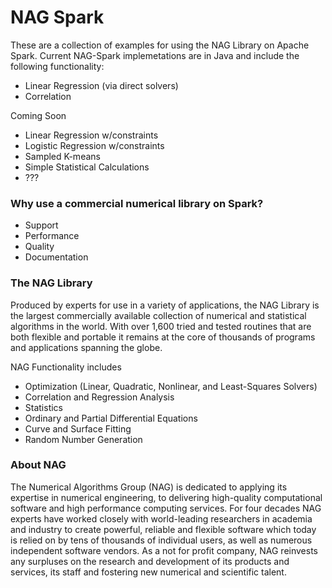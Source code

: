 # NAG Spark

These are a collection of examples for using the NAG Library on Apache Spark. Current NAG-Spark implemetations are in Java and include the following functionality:
 - Linear Regression (via direct solvers)
 - Correlation 

Coming Soon
- Linear Regression w/constraints
- Logistic Regression w/constraints
- Sampled K-means
- Simple Statistical Calculations
- ???

### Why use a commercial numerical library on Spark?
- Support
- Performance
- Quality
- Documentation

### The NAG Library
Produced by experts for use in a variety of applications, the NAG Library is the largest commercially available collection of numerical and statistical algorithms in the world. With over 1,600 tried and tested routines that are both flexible and portable it remains at the core of thousands of programs and applications spanning the globe.

NAG Functionality includes
 - Optimization (Linear, Quadratic, Nonlinear, and Least-Squares Solvers)
 - Correlation and Regression Analysis
 - Statistics
 - Ordinary and Partial Differential Equations
 - Curve and Surface Fitting
 - Random Number Generation

### About NAG
The Numerical Algorithms Group (NAG) is dedicated to applying its expertise in numerical engineering, to delivering high-quality computational software and high performance computing services. For four decades NAG experts have worked closely with world-leading researchers in academia and industry to create powerful, reliable and flexible software which today is relied on by tens of thousands of individual users, as well as numerous independent software vendors. As a not for profit company, NAG reinvests any surpluses on the research and development of its products and services, its staff and fostering new numerical and scientific talent.


